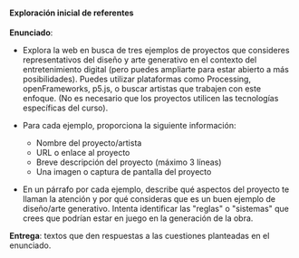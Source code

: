 #### Exploración inicial de referentes

**Enunciado**:

- Explora la web en busca de tres ejemplos de proyectos que consideres representativos del diseño y arte generativo en el contexto del entretenimiento digital (pero puedes ampliarte para estar abierto a más posibilidades). Puedes utilizar plataformas como Processing, openFrameworks, p5.js, o buscar artistas que trabajen con este enfoque. (No es necesario que los proyectos utilicen las tecnologías específicas del curso).

- Para cada ejemplo, proporciona la siguiente información:

    - Nombre del proyecto/artista
    - URL o enlace al proyecto
    - Breve descripción del proyecto (máximo 3 líneas)
    - Una imagen o captura de pantalla del proyecto

- En un párrafo por cada ejemplo, describe qué aspectos del proyecto te llaman la atención y por qué consideras que es un buen ejemplo de diseño/arte generativo. Intenta identificar las "reglas" o "sistemas" que crees que podrían estar en juego en la generación de la obra.

**Entrega**: textos que den respuestas a las cuestiones planteadas en el enunciado.